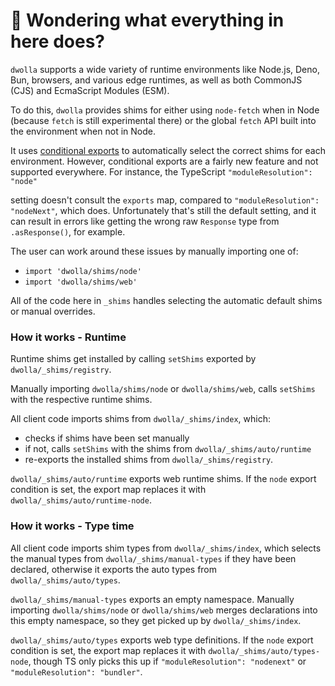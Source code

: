 # 👋 Wondering what everything in here does?

`dwolla` supports a wide variety of runtime environments like Node.js, Deno, Bun, browsers, and various
edge runtimes, as well as both CommonJS (CJS) and EcmaScript Modules (ESM).

To do this, `dwolla` provides shims for either using `node-fetch` when in Node (because `fetch` is still experimental there) or the global `fetch` API built into the environment when not in Node.

It uses [conditional exports](https://nodejs.org/api/packages.html#conditional-exports) to
automatically select the correct shims for each environment. However, conditional exports are a fairly new
feature and not supported everywhere. For instance, the TypeScript `"moduleResolution": "node"`

setting doesn't consult the `exports` map, compared to `"moduleResolution": "nodeNext"`, which does.
Unfortunately that's still the default setting, and it can result in errors like
getting the wrong raw `Response` type from `.asResponse()`, for example.

The user can work around these issues by manually importing one of:

- `import 'dwolla/shims/node'`
- `import 'dwolla/shims/web'`

All of the code here in `_shims` handles selecting the automatic default shims or manual overrides.

### How it works - Runtime

Runtime shims get installed by calling `setShims` exported by `dwolla/_shims/registry`.

Manually importing `dwolla/shims/node` or `dwolla/shims/web`, calls `setShims` with the respective runtime shims.

All client code imports shims from `dwolla/_shims/index`, which:

- checks if shims have been set manually
- if not, calls `setShims` with the shims from `dwolla/_shims/auto/runtime`
- re-exports the installed shims from `dwolla/_shims/registry`.

`dwolla/_shims/auto/runtime` exports web runtime shims.
If the `node` export condition is set, the export map replaces it with `dwolla/_shims/auto/runtime-node`.

### How it works - Type time

All client code imports shim types from `dwolla/_shims/index`, which selects the manual types from `dwolla/_shims/manual-types` if they have been declared, otherwise it exports the auto types from `dwolla/_shims/auto/types`.

`dwolla/_shims/manual-types` exports an empty namespace.
Manually importing `dwolla/shims/node` or `dwolla/shims/web` merges declarations into this empty namespace, so they get picked up by `dwolla/_shims/index`.

`dwolla/_shims/auto/types` exports web type definitions.
If the `node` export condition is set, the export map replaces it with `dwolla/_shims/auto/types-node`, though TS only picks this up if `"moduleResolution": "nodenext"` or `"moduleResolution": "bundler"`.
